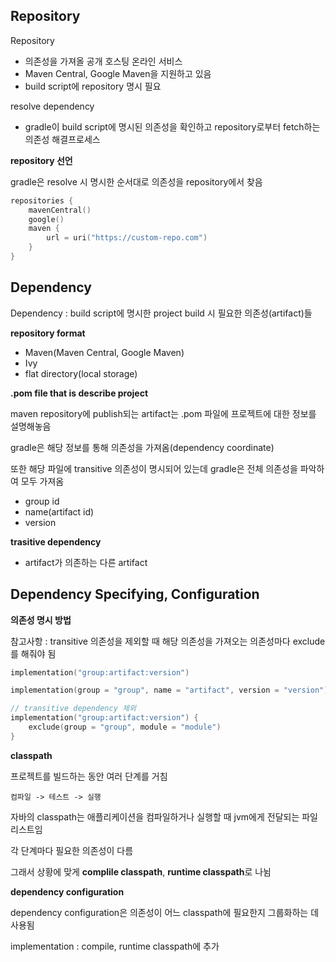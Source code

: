 ## Repository

Repository
- 의존성을 가져올 공개 호스팅 온라인 서비스
- Maven Central, Google Maven을 지원하고 있음
- build script에 repository 명시 필요

resolve dependency
- gradle이 build script에 명시된 의존성을 확인하고 repository로부터 fetch하는 의존성 해결프로세스

**repository 선언**

gradle은 resolve 시 명시한 순서대로 의존성을 repository에서 찾음 

```kotlin
repositories {
    mavenCentral()
    google()
    maven {
        url = uri("https://custom-repo.com")
    }
}
```
## Dependency

Dependency : build script에 명시한 project build 시 필요한 의존성(artifact)들

**repository format**
- Maven(Maven Central, Google Maven)
- Ivy
- flat directory(local storage)

**.pom file that is describe project** 

maven repository에 publish되는 artifact는 .pom 파일에 프로젝트에 대한 정보를 설명해놓음

gradle은 해당 정보를 통해 의존성을 가져옴(dependency coordinate)

또한 해당 파일에 transitive 의존성이 명시되어 있는데 gradle은 전체 의존성을 파악하여 모두 가져옴

- group id
- name(artifact id)
- version

**trasitive dependency**
- artifact가 의존하는 다른 artifact

## Dependency Specifying, Configuration

**의존성 명시 방법**

참고사항 : transitive 의존성을 제외할 때 해당 의존성을 가져오는 의존성마다 exclude를 해줘야 됨  

```kotlin
implementation("group:artifact:version")

implementation(group = "group", name = "artifact", version = "version")

// transitive dependency 제외
implementation("group:artifact:version") {
    exclude(group = "group", module = "module")
}
```

**classpath**

프로젝트를 빌드하는 동안 여러 단계를 거침

`컴파일 -> 테스트 -> 실행`

자바의 classpath는 애플리케이션을 컴파일하거나 실행할 때 jvm에게 전달되는 파일 리스트임

각 단계마다 필요한 의존성이 다름

그래서 상황에 맞게 **complile classpath**, **runtime classpath**로 나뉨

**dependency configuration**

dependency configuration은 의존성이 어느 classpath에 필요한지 그룹화하는 데 사용됨

implementation : compile, runtime classpath에 추가